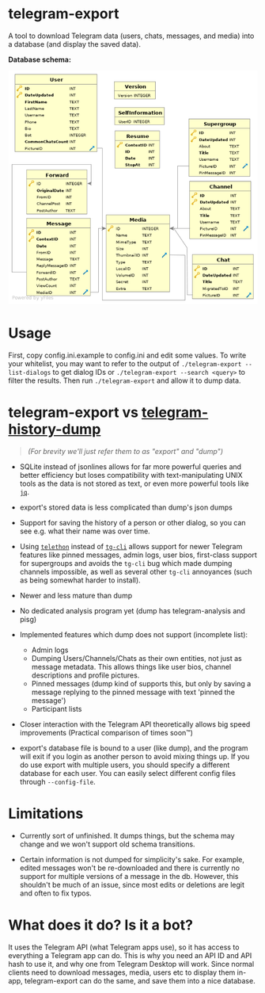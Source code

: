 telegram-export
===============

A tool to download Telegram data (users, chats, messages, and media) into a
 database (and display the saved data).

**Database schema:**

![Schema image](/schema.png)

Usage
=====

First, copy config.ini.example to config.ini and edit some values.
To write your whitelist, you may want to refer to the output of
`./telegram-export --list-dialogs` to get dialog IDs or
`./telegram-export --search <query>` to filter the results.
Then run `./telegram-export` and allow it to dump data.


telegram-export vs [telegram-history-dump](https://github.com/tvdstaaij/telegram-history-dump)
==============================================================================================

> *(For brevity we'll just refer them to as "export" and "dump")*

- SQLite instead of jsonlines allows for far more powerful queries and better
  efficiency but loses compatibility with text-manipulating UNIX tools as the
  data is not stored as text, or even more powerful tools like
  [`jq`](https://stedolan.github.io/jq/).

- export's stored data is less complicated than dump's json dumps

- Support for saving the history of a person or other dialog, so you can see
  e.g. what their name was over time.

- Using [`telethon`](https://github.com/LonamiWebs/Telethon) instead of
  [`tg-cli`](https://github.com/vysheng/tg) allows support for newer Telegram
  features like pinned messages, admin logs, user bios, first-class support for
  supergroups and avoids the `tg-cli` bug which made dumping channels
  impossible, as well as several other `tg-cli` annoyances (such as being
  somewhat harder to install).

- Newer and less mature than dump

- No dedicated analysis program yet (dump has telegram-analysis and pisg)

- Implemented features which dump does not support (incomplete list):
	- Admin logs
	- Dumping Users/Channels/Chats as their own entities, not just as message
  metadata. This allows things like user bios, channel descriptions and profile
  pictures.
    - Pinned messages (dump kind of supports this, but only by saving a message
  replying to the pinned message with text 'pinned the message')
    - Participant lists

- Closer interaction with the Telegram API theoretically allows big speed
  improvements (Practical comparison of times soon™)

- export's database file is bound to a user (like dump), and the program will
  exit if you login as another person to avoid mixing things up. If you do use
  export with multiple users, you should specify a different database for each
  user. You can easily select different config files through `--config-file`.

Limitations
===========

- Currently sort of unfinished. It dumps things, but the schema may change
  and we won't support old schema transitions.

- Certain information is not dumped for simplicity's sake. For example,
  edited messages won't be re-downloaded and there is currently no support
  for multiple versions of a message in the db. However, this shouldn't be
  much of an issue, since most edits or deletions are legit and often to
  fix typos.

What does it do? Is it a bot?
=============================

It uses the Telegram API (what Telegram apps use), so it has access to
everything a Telegram app can do. This is why you need an API ID and API hash
to use it, and why one from Telegram Desktop will work. Since normal clients
need to download messages, media, users etc to display them in-app,
telegram-export can do the same, and save them into a nice database.
